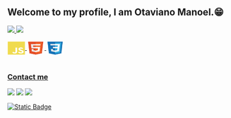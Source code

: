 ## Welcome to my profile, I am Otaviano Manoel.😁

 <div>
   <a href="https://github.com/otaviano-manoel">
   <img height="180em" src="https://github-readme-stats.vercel.app/api?username=otaviano-manoel&show_icons=true&theme=tokyonight&include_all_commits=true&count_private=true"/>
   <img height="180em" src="https://github-readme-stats.vercel.app/api/top-langs/?username=otaviano-manoel&layout=compact&langs_count=6&theme=tokyonight"/>
</div>
    
<div style="display: inline_block"><br>
  <img align="center" alt="Js" height="30" width="40" src="https://raw.githubusercontent.com/devicons/devicon/master/icons/javascript/javascript-plain.svg">
  <img align="center" alt="HTML" height="30" width="40" src="https://raw.githubusercontent.com/devicons/devicon/master/icons/html5/html5-original.svg">
  <img align="center" alt="CSS" height="30" width="40" src="https://raw.githubusercontent.com/devicons/devicon/master/icons/css3/css3-original.svg">
</div>
 
<br>
 
### Contact me
 
<div>

 <a href="https://discord.com/channels/824970620529279006/1098552990035607563" target="_blank"><img src="https://img.shields.io/badge/Discord-7289DA?style=for-the-badge&logo=discord&logoColor=white" target="_blank"></a> 
  <a href = "mailto:otavianomanoelvasconcelos@gmail.com"><img src="https://img.shields.io/badge/-Gmail-%23333?style=for-the-badge&logo=gmail&logoColor=white" target="_blank"></a>
  <a href="https://www.linkedin.com/in/otaviano-manoel/" target="_blank"><img src="https://img.shields.io/badge/-LinkedIn-%230077B5?style=for-the-badge&logo=linkedin&logoColor=white" target="_blank"></a>

  <a href="https://exercism.org/profiles/Otaviano-Manoel" target="_blank"><img alt="Static Badge" src="https://img.shields.io/badge/Exercism-8A2BE2?style=for-the-badge&logo=Exercism&logoColor=white&color=%234682B4&link=%3Ca%3E">
</a>
</div>
